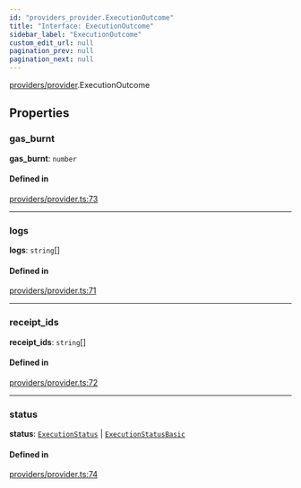 ```yaml
---
id: "providers_provider.ExecutionOutcome"
title: "Interface: ExecutionOutcome"
sidebar_label: "ExecutionOutcome"
custom_edit_url: null
pagination_prev: null
pagination_next: null
---
```


[providers/provider](../modules/providers_provider.md).ExecutionOutcome

## Properties

### gas\_burnt

 **gas\_burnt**: `number`

#### Defined in

[providers/provider.ts:73](https://github.com/near/near-api-js/blob/a0c9a104/packages/near-api-js/src/providers/provider.ts#L73)

___

### logs

 **logs**: `string`[]

#### Defined in

[providers/provider.ts:71](https://github.com/near/near-api-js/blob/a0c9a104/packages/near-api-js/src/providers/provider.ts#L71)

___

### receipt\_ids

 **receipt\_ids**: `string`[]

#### Defined in

[providers/provider.ts:72](https://github.com/near/near-api-js/blob/a0c9a104/packages/near-api-js/src/providers/provider.ts#L72)

___

### status

 **status**: [`ExecutionStatus`](providers_provider.ExecutionStatus.md) \| [`ExecutionStatusBasic`](../enums/providers_provider.ExecutionStatusBasic.md)

#### Defined in

[providers/provider.ts:74](https://github.com/near/near-api-js/blob/a0c9a104/packages/near-api-js/src/providers/provider.ts#L74)
